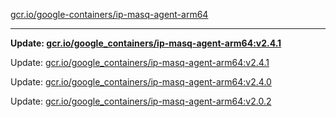 [gcr.io/google-containers/ip-masq-agent-arm64](https://hub.docker.com/r/cruse/ip-masq-agent-arm64/tags/) 

----
**Update: [gcr.io/google_containers/ip-masq-agent-arm64:v2.4.1](https://hub.docker.com/r/cruse/ip-masq-agent-arm64/tags/)**

Update: [gcr.io/google_containers/ip-masq-agent-arm64:v2.4.1](https://hub.docker.com/r/cruse/ip-masq-agent-arm64/tags/)

Update: [gcr.io/google_containers/ip-masq-agent-arm64:v2.4.0](https://hub.docker.com/r/cruse/ip-masq-agent-arm64/tags/)

Update: [gcr.io/google_containers/ip-masq-agent-arm64:v2.0.2](https://hub.docker.com/r/cruse/ip-masq-agent-arm64/tags/)


